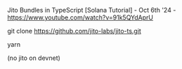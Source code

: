 Jito Bundles in TypeScript [Solana Tutorial] - Oct 6th '24 - https://www.youtube.com/watch?v=91k5QYdAprU

git clone https://github.com/jito-labs/jito-ts.git

yarn

(no jito on devnet)